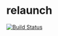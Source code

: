 # relaunch

[![Build Status](https://travis-ci.org/orig-in/relaunch.svg?branch=release)](https://travis-ci.org/orig-in/relaunch)
